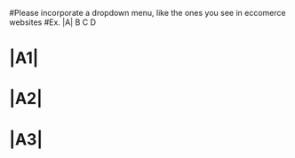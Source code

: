 #Please incorporate a dropdown menu, like the ones you see in eccomerce websites 
#Ex. |A|  B  C  D
#    |A1|
#    |A2|
#    |A3| 
